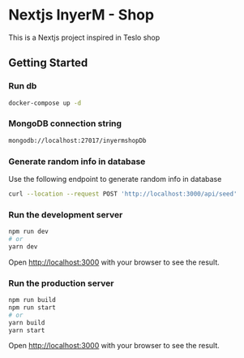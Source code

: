 # Nextjs InyerM - Shop

This is a Nextjs project inspired in Teslo shop

## Getting Started

### Run db

```bash
docker-compose up -d
```

### MongoDB connection string

```bash
mongodb://localhost:27017/inyermshopDb
```

### Generate random info in database

Use the following endpoint to generate random info in database

```bash
curl --location --request POST 'http://localhost:3000/api/seed'
```

### Run the development server

```bash
npm run dev
# or
yarn dev
```

Open [http://localhost:3000](http://localhost:3000) with your browser to see the result.


### Run the production server

```bash
npm run build
npm run start
# or
yarn build
yarn start
```

Open [http://localhost:3000](http://localhost:3000) with your browser to see the result.
